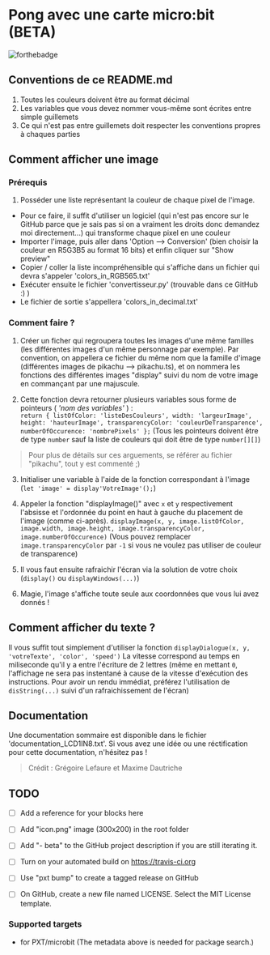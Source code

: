 # Pong avec une carte micro:bit (BETA)

![forthebadge](http://forthebadge.com/images/badges/built-with-love.svg)

## Conventions de ce README.md

1. Toutes les couleurs doivent être au format décimal
2. Les variables que vous devez nommer vous-même sont écrites entre simple guillemets
3. Ce qui n'est pas entre guillemets doit respecter les conventions propres à chaques parties

## Comment afficher une image

### Prérequis

1. Posséder une liste représentant la couleur de chaque pixel de l'image.
 - Pour ce faire, il suffit d'utiliser un logiciel (qui n'est pas encore sur le GitHub parce que je sais pas si on a vraiment les droits donc demandez moi directement...) qui transforme chaque pixel en une couleur 
 - Importer l'image, puis aller dans 'Option --> Conversion' (bien choisir la couleur en R5G3B5 au format 16 bits) et enfin cliquer sur "Show preview"
 - Copier / coller la liste incompréhensible qui s'affiche dans un fichier qui devra s'appeler 'colors_in_RGB565.txt'
 - Exécuter ensuite le fichier 'convertisseur.py' (trouvable dans ce GitHub :) )
 - Le fichier de sortie s'appellera 'colors_in_decimal.txt'
 
 ### Comment faire ?

1. Créer un ficher qui regroupera toutes les images d'une même familles (les différentes images d'un même personnage par exemple). Par convention, on appellera ce fichier du même nom que la famille d'image (différentes images de pikachu --> pikachu.ts), et on nommera les fonctions des différentes images "display" suivi du nom de votre image en commançant par une majuscule.

2. Cette fonction devra retourner plusieurs variables sous forme de pointeurs ( _'nom des variables'_ ) :      
`return { listOfColor: 'listeDesCouleurs', width: 'largeurImage', height: 'hauteurImage', transparencyColor: 'couleurDeTransparence', numberOfOccurence: 'nombrePixels' };` (Tous les pointeurs doivent être de type `number` sauf la liste de couleurs qui doit être de type `number[][]`)
> Pour plus de détails sur ces arguements, se référer au fichier "pikachu", tout y est commenté ;)

3. Initialiser une variable à l'aide de la fonction correspondant à l'image (`let 'image' = display'VotreImage'();`)

4. Appeler la fonction "displayImage()" avec `x` et `y` respectivement l'absisse et l'ordonnée du point en haut à gauche du placement de l'image (comme ci-après).
`displayImage(x, y, image.listOfColor, image.width, image.height, image.transparencyColor, image.numberOfOccurence)` (Vous pouvez remplacer `image.transparencyColor` par `-1` si vous ne voulez pas utiliser de couleur de transparence)

5. Il vous faut ensuite rafraichir l'écran via la solution de votre choix (`display()` ou `displayWindows(...)`)
 
6. Magie, l'image s'affiche toute seule aux coordonnées que vous lui avez donnés !


## Comment afficher du texte ?

Il vous suffit tout simplement d'utiliser la fonction `displayDialogue(x, y, 'votreTexte', 'color', 'speed')` 
La vitesse correspond au temps en miliseconde qu'il y a entre l'écriture de 2 lettres (même en mettant `0`, l'affichage ne sera pas instentané à cause de la vitesse d'exécution des instructions. Pour avoir un rendu immédiat, préférez l'utilisation de `disString(...)` suivi d'un rafraichissement de l'écran)


## Documentation

Une documentation sommaire est disponible dans le fichier 'documentation_LCD1IN8.txt'. Si vous avez une idée ou une réctification pour cette documentation, n'hésitez pas !


> Crédit : Grégoire Lefaure et Maxime Dautriche

## TODO

- [ ] Add a reference for your blocks here
- [ ] Add "icon.png" image (300x200) in the root folder
- [ ] Add "- beta" to the GitHub project description if you are still iterating it.
- [ ] Turn on your automated build on https://travis-ci.org
- [ ] Use "pxt bump" to create a tagged release on GitHub
- [ ] On GitHub, create a new file named LICENSE. Select the MIT License template.


### Supported targets

* for PXT/microbit
(The metadata above is needed for package search.)

